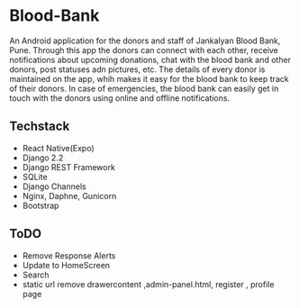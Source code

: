 # Blood-Bank

An Android application for the donors and staff of Jankalyan Blood Bank, Pune. Through this app the donors can connect with each other, receive notifications about upcoming donations, chat with the blood bank and other donors, post statuses adn pictures, etc. The details of every donor is maintained on the app, whih makes it easy for the blood bank to keep track of their donors. In case of emergencies, the blood bank can easily get in touch with the donors using online and offline notifications.

## Techstack
- React Native(Expo)
- Django 2.2
- Django REST Framework
- SQLite
- Django Channels
- Nginx, Daphne, Gunicorn
- Bootstrap

## ToDO
 - Remove Response Alerts
 - Update to HomeScreen
 - Search
 - static url remove drawercontent ,admin-panel.html, register , profile page
